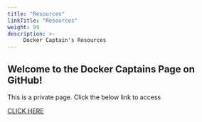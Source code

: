 ```yaml
---
title: "Resources"
linkTitle: "Resources"
weight: 99
description: >-
     Docker Captain's Resources
---
```


## Welcome to the Docker Captains Page on GitHub! 


This is a private page. Click the below link to access

[CLICK HERE](https://github.com/docker/captains)
